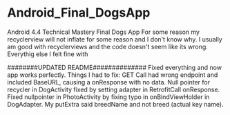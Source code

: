 # Android_Final_DogsApp
Android 4.4 Technical Mastery Final Dogs App
For some reason my recyclerview will not inflate for some reason and I don't know why. I usually am good with recyclerviews and the code doesn't seem like its wrong. Everythig else I felt fine with


########UPDATED README##############
Fixed everything and now app works perfectly.
Things I had to fix:
GET Call had wrong endpoint and included BaseURL, causing a onResponse with no data.
Null pointer for recycler in DogActivity fixed by setting adapter in RetrofitCall onResponse.
Fixed nullpointer in PhotoActivity by fixing typo in onBindViewHolder in DogAdapter. My putExtra said breedName and not breed (actual key name).
